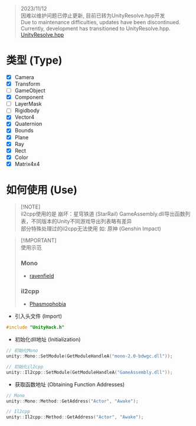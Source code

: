 > 2023/11/12 \
> 因难以维护问题已停止更新, 目前已转为UnityResolve.hpp开发 \
> Due to maintenance difficulties, updates have been discontinued. Currently, development has transitioned to UnityResolve.hpp. \
> [UnityResolve.hpp](https://github.com/issuimo/UnityResolve.hpp)

# 类型 (Type)
- [X] Camera
- [X] Transform
- [ ] GameObject
- [X] Component
- [ ] LayerMask
- [ ] Rigidbody
- [X] Vector4
- [X] Quaternion
- [X] Bounds
- [X] Plane
- [X] Ray
- [X] Rect
- [X] Color
- [X] Matrix4x4

# 如何使用 (Use)
> [!NOTE]\
> il2cpp使用的是 崩坏：星穹铁道 (StarRail) GameAssembly.dll导出函数列表，不同版本的Unity不同游戏导出列表略有差异\
> 部分特殊处理过的il2cpp无法使用 如: 原神 (Genshin Impact)

> [!IMPORTANT]\
> 使用示范
> ### Mono 
> - [ravenfield](https://github.com/issuimo/ravenfield)
> ### il2cpp
> - [Phasmophobia](https://github.com/issuimo/PhasmophobiaCheat)

- 引入头文件 (Import)
``` c++
#include "UnityHack.h"
```

- 初始化dll地址 (Initialization)
``` c++
// 初始化Mono
unity::Mono::SetModule(GetModuleHandleA("mono-2.0-bdwgc.dll"));

// 初始化il2cpp
unity::Il2cpp::SetModule(GetModuleHandleA("GameAssembly.dll"));
```

- 获取函数地址 (Obtaining Function Addresses)
``` c++
// Mono
unity::Mono::Method::GetAddress("Actor", "Awake");

// Il2cpp
unity::Il2cpp::Method::GetAddress("Actor", "Awake");
```
